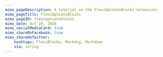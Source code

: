 ```yaml
---
mimo_pageDescription: A tutorial on the FlexiOptionsBlocks extension.
mimo_pageTitle: FlexiOptionsBlocks
mimo_pageID: flexioptionsblocks
mimo_date: Oct 19, 2018
mimo_socialMediaCard: true
mimo_shareOnFacebook: true
mimo_shareOnTwitter:
    hashtags: FlexiBlocks, Markdig, Markdown
    via: Jering
---
```

